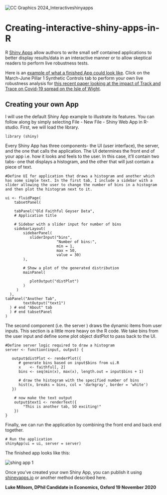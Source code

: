 ![CC Graphics 2024_Interactiveshinyapps](https://github.com/csae-coders-corner/Creating-interactive-shiny-apps-in-R/assets/148211163/00755766-22ee-47ba-b896-65ed35508f10)

# Creating-interactive-shiny-apps-in-R

R [Shiny Apps](https://shiny.rstudio.com/?version=1.1.456&mode=desktop) allow authors to write small self contained applications to better display results/data in an interactive manner or to allow skeptical readers to perform live robustness tests. 

Here is an [example of what a finished App could look like](https://bdi-pathogens.shinyapps.io/LocalCovidTracker/). Click on the March-June Pillar 1 Synthetic Controls tab to perform your own live robustness analysis for [this recent paper looking at the impact of Track and Trace on Covid-19 spread on the Isle of Wight](https://www.thelancet.com/journals/landig/article/PIIS2589-7500(20)30241-7/fulltext).

## Creating your own App 

I will use the default Shiny App example to illustrate its features. You can follow along by simply selecting File - New File - Shiny Web App in R-studio. First, we will load the library.

`library (shiny)`

Every Shiny App has three components- the UI (user interface), the server, and the one that calls the application. The UI determines the front end of your app i.e. how it looks and feels to the user. In this case, it’ll contain two tabs- one that displays a histogram, and the other that will just contain a piece of text.

```
#Define UI for application that draws a histogram and another which has some simple text. In the first tab, I include a sidebar with a slider allowing the user to change the number of bins in a histogram and then plot the histogram next to it. 

ui <- fluidPage(
    tabsetPanel(
     
    tabPanel("Old Faithful Geyser Data",  
    # Application title
  
    # Sidebar with a slider input for number of bins 
    sidebarLayout(
        sidebarPanel(
           sliderInput("bins",
                       "Number of bins:",
                       min = 1,
                       max = 50,
                       value = 30)
        ),
        
        # Show a plot of the generated distribution
        mainPanel(
                
           plotOutput("distPlot")
        )
     )
  ),
tabPanel("Another Tab",
        textOutput("text1")
  ) # end "About" tab
  ) # end tabsetPanel
)
```

The second component (i.e. the server ) draws the dynamic items from user inputs. This section is a little more heavy on the R code. We take bins from the user input and define some plot object distPlot to pass back to the UI.

```
#Define server logic required to draw a histogram
server <- function(input, output) {
   
   output$distPlot <- renderPlot({
      # generate bins based on input$bins from ui.R
      x    <- faithful[, 2] 
      bins <- seq(min(x), max(x), length.out = input$bins + 1)
      
      # draw the histogram with the specified number of bins
      hist(x, breaks = bins, col = 'darkgray', border = 'white')
   })
   
    # now make the text output
    output$text1 <- renderText({
        "This is another tab, SO exciting!"
    })
}
```

Finally, we can run the application by combining the front end and back end together.

```
# Run the application 
shinyApp(ui = ui, server = server)
```

The finished app looks like this:
                    
![shing app 1](https://github.com/csae-coders-corner/Creating-interactive-shiny-apps-in-R/assets/148211163/74193b93-827b-46a3-8772-f3b072b9b65e)

Once you’ve created your own Shiny App, you can publish it using [shineyapps.io](https://www.shinyapps.io/?_ga=2.258482890.1566849366.1605525353-191298202.1599127089) or another method described here.

**Luke Milsom, DPhil Candidate in Economics, Oxford
19 November 2020**


